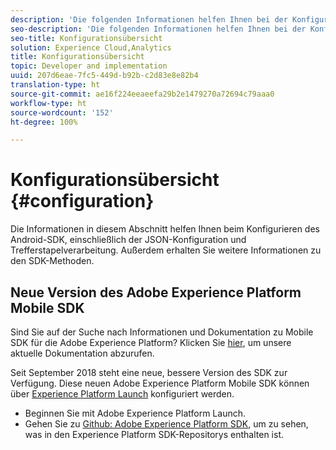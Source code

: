 ```yaml
---
description: 'Die folgenden Informationen helfen Ihnen bei der Konfiguration des Android-SDK, einschließlich JSON-Konfiguration, Stapelverarbeitung von Treffern und SDK-Methoden '
seo-description: 'Die folgenden Informationen helfen Ihnen bei der Konfiguration des Android-SDK, einschließlich JSON-Konfiguration, Stapelverarbeitung von Treffern und SDK-Methoden '
seo-title: Konfigurationsübersicht
solution: Experience Cloud,Analytics
title: Konfigurationsübersicht
topic: Developer and implementation
uuid: 207d6eae-7fc5-449d-b92b-c2d83e8e82b4
translation-type: ht
source-git-commit: ae16f224eeaeefa29b2e1479270a72694c79aaa0
workflow-type: ht
source-wordcount: '152'
ht-degree: 100%

---
```



# Konfigurationsübersicht {#configuration}

Die Informationen in diesem Abschnitt helfen Ihnen beim Konfigurieren des Android-SDK, einschließlich der JSON-Konfiguration und Trefferstapelverarbeitung. Außerdem erhalten Sie weitere Informationen zu den SDK-Methoden.

## Neue Version des Adobe Experience Platform Mobile SDK

Sind Sie auf der Suche nach Informationen und Dokumentation zu Mobile SDK für die Adobe Experience Platform? Klicken Sie [hier](https://aep-sdks.gitbook.io/docs/), um unsere aktuelle Dokumentation abzurufen.

Seit September 2018 steht eine neue, bessere Version des SDK zur Verfügung. Diese neuen Adobe Experience Platform Mobile SDK können über [Experience Platform Launch](https://www.adobe.com/de/experience-platform/launch.html) konfiguriert werden.

* Beginnen Sie mit Adobe Experience Platform Launch.
* Gehen Sie zu [Github: Adobe Experience Platform SDK](https://github.com/Adobe-Marketing-Cloud/acp-sdks), um zu sehen, was in den Experience Platform SDK-Repositorys enthalten ist.


